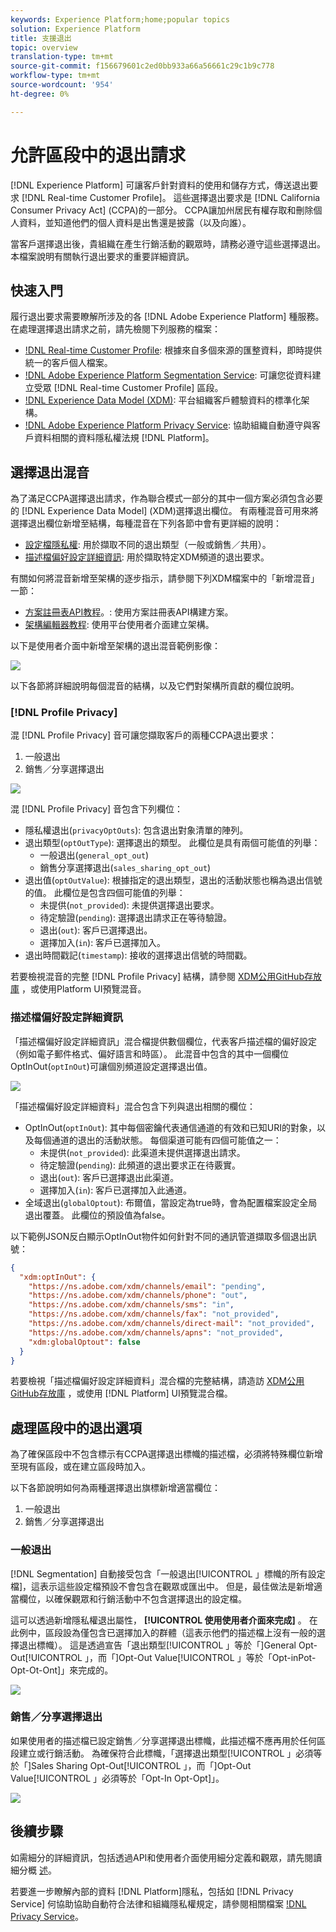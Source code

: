 ```yaml
---
keywords: Experience Platform;home;popular topics
solution: Experience Platform
title: 支援退出
topic: overview
translation-type: tm+mt
source-git-commit: f156679601c2ed0bb933a66a56661c29c1b9c778
workflow-type: tm+mt
source-wordcount: '954'
ht-degree: 0%

---
```



# 允許區段中的退出請求

[!DNL Experience Platform] 可讓客戶針對資料的使用和儲存方式，傳送退出要求 [!DNL Real-time Customer Profile]。 這些選擇退出要求是 [!DNL California Consumer Privacy Act] (CCPA)的一部分。 CCPA讓加州居民有權存取和刪除個人資料，並知道他們的個人資料是出售還是披露（以及向誰）。

當客戶選擇退出後，貴組織在產生行銷活動的觀眾時，請務必遵守這些選擇退出。 本檔案說明有關執行退出要求的重要詳細資訊。

## 快速入門

履行退出要求需要瞭解所涉及的各 [!DNL Adobe Experience Platform] 種服務。 在處理選擇退出請求之前，請先檢閱下列服務的檔案：

- [!DNL Real-time Customer Profile](../profile/home.md): 根據來自多個來源的匯整資料，即時提供統一的客戶個人檔案。
- [!DNL Adobe Experience Platform Segmentation Service](./home.md): 可讓您從資料建立受眾 [!DNL Real-time Customer Profile] 區段。
- [!DNL Experience Data Model (XDM)](../xdm/home.md): 平台組織客戶體驗資料的標準化架構。
- [!DNL Adobe Experience Platform Privacy Service](../privacy-service/home.md): 協助組織自動遵守與客戶資料相關的資料隱私權法規 [!DNL Platform]。

## 選擇退出混音

為了滿足CCPA選擇退出請求，作為聯合模式一部分的其中一個方案必須包含必要的 [!DNL Experience Data Model] (XDM)選擇退出欄位。 有兩種混音可用來將選擇退出欄位新增至結構，每種混音在下列各節中會有更詳細的說明：

- [設定檔隱私權](#profile-privacy): 用於擷取不同的退出類型（一般或銷售／共用）。
- [描述檔偏好設定詳細資訊](#profile-preferences-details): 用於擷取特定XDM頻道的退出要求。

有關如何將混音新增至架構的逐步指示，請參閱下列XDM檔案中的「新增混音」一節：
- [方案註冊表API教程](../xdm/api/getting-started.md)。: 使用方案註冊表API構建方案。
- [架構編輯器教程](../xdm/tutorials/create-schema-ui.md): 使用平台使用者介面建立架構。

以下是使用者介面中新增至架構的退出混音範例影像：

![](images/opt-outs/opt-out-mixins-user-interface.png)

以下各節將詳細說明每個混音的結構，以及它們對架構所貢獻的欄位說明。

### [!DNL Profile Privacy]

混 [!DNL Profile Privacy] 音可讓您擷取客戶的兩種CCPA退出要求：

1. 一般退出
2. 銷售／分享選擇退出

![](images/opt-outs/profile-privacy.png)

混 [!DNL Profile Privacy] 音包含下列欄位：

- 隱私權退出(`privacyOptOuts`): 包含退出對象清單的陣列。
- 退出類型(`optOutType`): 選擇退出的類型。 此欄位是具有兩個可能值的列舉：
   - 一般退出(`general_opt_out`)
   - 銷售分享選擇退出(`sales_sharing_opt_out`)
- 退出值(`optOutValue`): 根據指定的退出類型，退出的活動狀態也稱為退出信號的值。 此欄位是包含四個可能值的列舉：
   - 未提供(`not_provided`): 未提供選擇退出要求。
   - 待定驗證(`pending`): 選擇退出請求正在等待驗證。
   - 退出(`out`): 客戶已選擇退出。
   - 選擇加入(`in`): 客戶已選擇加入。
- 退出時間戳記(`timestamp`): 接收的選擇退出信號的時間戳。

若要檢視混音的完整 [!DNL Profile Privacy] 結構，請參閱 [XDM公用GitHub存放庫](https://github.com/adobe/xdm/blob/master/schemas/context/profile-privacy.schema.json) ，或使用Platform UI預覽混音。

### 描述檔偏好設定詳細資訊

「描述檔偏好設定詳細資訊」混合檔提供數個欄位，代表客戶描述檔的偏好設定（例如電子郵件格式、偏好語言和時區）。 此混音中包含的其中一個欄位OptInOut(`optInOut`)可讓個別頻道設定選擇退出值。

![](images/opt-outs/profile-preferences-details.png)

「描述檔偏好設定詳細資料」混合包含下列與退出相關的欄位：

- OptInOut(`optInOut`): 其中每個密鑰代表通信通道的有效和已知URI的對象，以及每個通道的退出的活動狀態。 每個渠道可能有四個可能值之一：
   - 未提供(`not_provided`): 此渠道未提供選擇退出請求。
   - 待定驗證(`pending`): 此頻道的退出要求正在待覈實。
   - 退出(`out`): 客戶已選擇退出此渠道。
   - 選擇加入(`in`): 客戶已選擇加入此通道。
- 全域退出(`globalOptout`): 布爾值，當設定為true時，會為配置檔案設定全局退出覆蓋。 此欄位的預設值為false。

以下範例JSON反白顯示OptInOut物件如何針對不同的通訊管道擷取多個退出訊號：

```json
{
  "xdm:optInOut": {
    "https://ns.adobe.com/xdm/channels/email": "pending",
    "https://ns.adobe.com/xdm/channels/phone": "out",
    "https://ns.adobe.com/xdm/channels/sms": "in",
    "https://ns.adobe.com/xdm/channels/fax": "not_provided",
    "https://ns.adobe.com/xdm/channels/direct-mail": "not_provided",
    "https://ns.adobe.com/xdm/channels/apns": "not_provided",
    "xdm:globalOptout": false
  }
}
```

若要檢視「描述檔偏好設定詳細資料」混合檔的完整結構，請造訪 [XDM公用GitHub存放庫](https://github.com/adobe/xdm/blob/master/schemas/context/profile-preferences-details.schema.json) ，或使用 [!DNL Platform] UI預覽混合檔。

## 處理區段中的退出選項

為了確保區段中不包含標示有CCPA選擇退出標幟的描述檔，必須將特殊欄位新增至現有區段，或在建立區段時加入。

以下各節說明如何為兩種選擇退出旗標新增適當欄位：
1. 一般退出
2. 銷售／分享選擇退出

### 一般退出

[!DNL Segmentation] 自動接受包含「一般退出[!UICONTROL 」標幟的所有設定檔]，這表示這些設定檔預設不會包含在觀眾或匯出中。 但是，最佳做法是新增適當欄位，以確保觀眾和行銷活動中不包含選擇退出的設定檔。

這可以透過新增隱私權退出屬性， **[!UICONTROL 使用使用者介面來完成]** 。 在此例中，區段設為僅包含已選擇加入的群體（這表示他們的描述檔上沒有一般的選擇退出標幟）。 這是透過宣告「退出類型[!UICONTROL 」等於「]General Opt-Out[!UICONTROL 」，而「]Opt-Out Value[!UICONTROL 」等於「Opt-inPot-Opt-Ot-Ont]」來完成的。

![](images/opt-outs/segment-general-opt-out.png)

### 銷售／分享選擇退出

如果使用者的描述檔已設定銷售／分享選擇退出標幟，此描述檔不應再用於任何區段建立或行銷活動。 為確保符合此標幟，「選擇退出類型[!UICONTROL 」必須等於「]Sales Sharing Opt-Out[!UICONTROL 」，而「]Opt-Out Value[!UICONTROL 」必須等於「Opt-In Opt-Opt]」。

![](images/opt-outs/segment-sales-sharing-opt-out.png)

<!-- ### Overriding default exclusions

In some instances, such as building a segment of people who have opted out, it may be necessary to override the default exclusion of opted-out profiles. This override can be done via the API or in the Segment Builder user interface. -->

## 後續步驟

如需細分的詳細資訊，包括透過API和使用者介面使用細分定義和觀眾，請先閱讀細分概 [述](./home.md)。

若要進一步瞭解內部的資料 [!DNL Platform]隱私，包括如 [!DNL Privacy Service] 何協助協助自動符合法律和組織隱私權規定，請參閱相關檔案 [!DNL Privacy Service](../privacy-service/home.md)。
